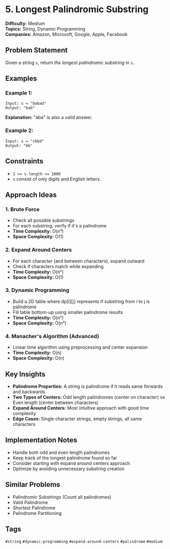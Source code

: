# 5. Longest Palindromic Substring

**Difficulty:** Medium  
**Topics:** String, Dynamic Programming  
**Companies:** Amazon, Microsoft, Google, Apple, Facebook

## Problem Statement

Given a string `s`, return *the longest palindromic substring* in `s`.

## Examples

### Example 1:

```
Input: s = "babad"
Output: "bab"
```

**Explanation:** "aba" is also a valid answer.

### Example 2:

```
Input: s = "cbbd"
Output: "bb"
```

## Constraints

- `1 <= s.length <= 1000`
- `s` consist of only digits and English letters.

## Approach Ideas

### 1. Brute Force
- Check all possible substrings
- For each substring, verify if it's a palindrome
- **Time Complexity:** O(n³)
- **Space Complexity:** O(1)

### 2. Expand Around Centers
- For each character (and between characters), expand outward
- Check if characters match while expanding
- **Time Complexity:** O(n²)
- **Space Complexity:** O(1)

### 3. Dynamic Programming
- Build a 2D table where dp[i][j] represents if substring from i to j is palindrome
- Fill table bottom-up using smaller palindrome results
- **Time Complexity:** O(n²)
- **Space Complexity:** O(n²)

### 4. Manacher's Algorithm (Advanced)
- Linear time algorithm using preprocessing and center expansion
- **Time Complexity:** O(n)
- **Space Complexity:** O(n)

## Key Insights

- **Palindrome Properties:** A string is palindrome if it reads same forwards and backwards
- **Two Types of Centers:** Odd length palindromes (center on character) vs Even length (center between characters)
- **Expand Around Centers:** Most intuitive approach with good time complexity
- **Edge Cases:** Single character strings, empty strings, all same characters

## Implementation Notes

- Handle both odd and even length palindromes
- Keep track of the longest palindrome found so far
- Consider starting with expand around centers approach
- Optimize by avoiding unnecessary substring creation

## Similar Problems

- Palindromic Substrings (Count all palindromes)
- Valid Palindrome
- Shortest Palindrome
- Palindrome Partitioning

## Tags

`#string` `#dynamic-programming` `#expand-around-centers` `#palindrome` `#medium`